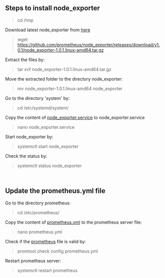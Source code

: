 ## Steps to install node_exporter

> cd /tmp

Download latest node_exporter from [here](https://prometheus.io/download/)
> wget https://github.com/prometheus/node_exporter/releases/download/v1.0.1/node_exporter-1.0.1.linux-amd64.tar.gz

Extract the files by:
> tar xvf node_exporter-1.0.1.linux-amd64.tar.gz

Move the extracted folder to the directory node_exporter:
> mv node_exporter-1.0.1.linux-amd64 node_exporter

Go to the directory 'system' by:
> cd /etc/systemd/system/

Copy the content of [node_exporter.service](node_exporter.service) to node_exporter.service
> nano node_exporter.service

Start node_exporter by:
> systemctl start node_exporter

Check the status by:
> systemctl status node_exporter

<br>

## Update the prometheus.yml file

Go to the directory prometheus:
> cd /etc/prometheus/

Copy the content of [prometheus.yml](prometheus.yml) to the prometheus server file:
> nano prometheus.yml

Check if the [prometheus](prometheus.yml) file is valid by:
> promtool check config prometheus.yml

Restart prometheus server:
> systemctl restart prometheus
